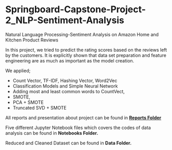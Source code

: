# Springboard-Capstone-Project-2_NLP-Sentiment-Analysis
Natural Language Processing-Sentiment Analysis on Amazon Home and Kitchen Product Reviews

In this project, we tried to predict the rating scores based on the reviews left by the customers. It is explicitly shown that data set preparation and feature engineering are as much as important as the model creation. 

We applied; 
- Count Vector, TF-IDF, Hashing Vector, Word2Vec 
- Classification Models and Simple Neural Network 
- Adding most and least common words to CountVect, 
- SMOTE, 
- PCA + SMOTE 
- Truncated SVD + SMOTE

All reports and presentation about project can be found in **[Reports Folder](https://github.com/g-oran/Springboard-Capstone-Project-2_NLP-Sentiment-Analysis/tree/master/Reports)**

Five different Jupyter Notebook files which covers the codes of data analysis can be found in **Notebooks Folder.**

Reduced and Cleaned Dataset can be found in **Data Folder.**
